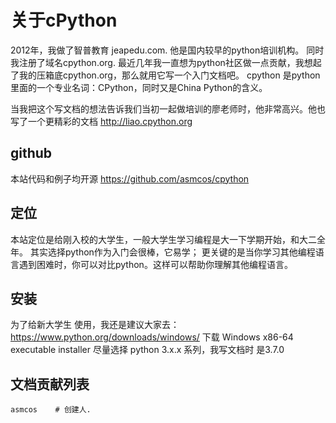 # 关于cPython

2012年，我做了智普教育 jeapedu.com. 他是国内较早的python培训机构。 同时我注册了域名cpython.org.
最近几年我一直想为python社区做一点贡献，我想起了我的压箱底cpython.org，那么就用它写一个入门文档吧。
cpython 是python里面的一个专业名词：CPython，同时又是China Python的含义。

当我把这个写文档的想法告诉我们当初一起做培训的廖老师时，他非常高兴。他也写了一个更精彩的文档
http://liao.cpython.org

## github
本站代码和例子均开源
https://github.com/asmcos/cpython

## 定位
本站定位是给刚入校的大学生，一般大学生学习编程是大一下学期开始，和大二全年。
其实选择python作为入门会很棒，它易学；
更关键的是当你学习其他编程语言遇到困难时，你可以对比python。这样可以帮助你理解其他编程语言。

## 安装
为了给新大学生 使用，我还是建议大家去：https://www.python.org/downloads/windows/
下载 Windows x86-64 executable installer
尽量选择 python 3.x.x 系列，我写文档时 是3.7.0

## 文档贡献列表

    asmcos    # 创建人.
